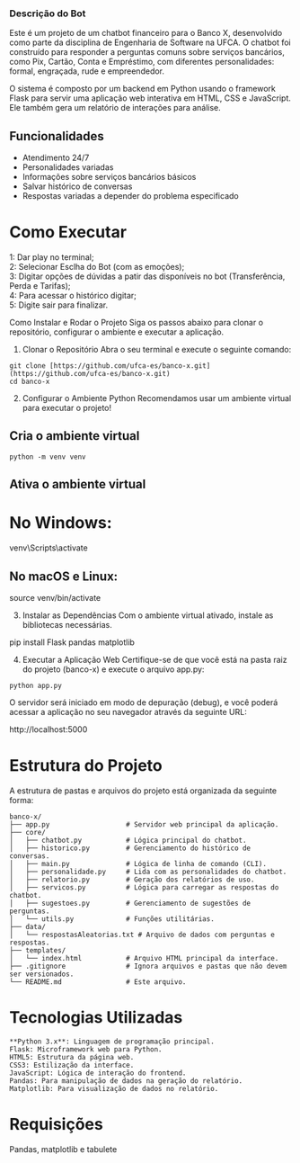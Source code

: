 ### Descrição do Bot
Este é um projeto de um chatbot financeiro para o Banco X, desenvolvido como parte da disciplina de Engenharia de Software na UFCA. O chatbot foi construído para responder a perguntas comuns sobre serviços bancários, como Pix, Cartão, Conta e Empréstimo, com diferentes personalidades: formal, engraçada, rude e empreendedor.

O sistema é composto por um backend em Python usando o framework Flask para servir uma aplicação web interativa em HTML, CSS e JavaScript. Ele também gera um relatório de interações para análise.

## Funcionalidades
- Atendimento 24/7
- Personalidades variadas
- Informações sobre serviços bancários básicos
- Salvar histórico de conversas
- Respostas variadas a depender do problema especificado

# Como Executar

1: Dar play no terminal; <br>
2: Selecionar Esclha do Bot (com as emoções); <br>
3: Digitar opções de dúvidas a patir das disponíveis no bot (Transferência, Perda e Tarifas); <br>
4: Para acessar o histórico digitar; <br>
5: Digite sair para finalizar.

Como Instalar e Rodar o Projeto
Siga os passos abaixo para clonar o repositório, configurar o ambiente e executar a aplicação.

1. Clonar o Repositório
Abra o seu terminal e execute o seguinte comando:
```
git clone [https://github.com/ufca-es/banco-x.git](https://github.com/ufca-es/banco-x.git)
cd banco-x
```
2. Configurar o Ambiente Python
Recomendamos usar um ambiente virtual para executar o projeto!

## Cria o ambiente virtual
```
python -m venv venv
```
## Ativa o ambiente virtual
# No Windows:
venv\Scripts\activate
## No macOS e Linux:
source venv/bin/activate

3. Instalar as Dependências
Com o ambiente virtual ativado, instale as bibliotecas necessárias.

pip install Flask pandas matplotlib

4. Executar a Aplicação Web
Certifique-se de que você está na pasta raiz do projeto (banco-x) e execute o arquivo app.py:
```
python app.py
```
O servidor será iniciado em modo de depuração (debug), e você poderá acessar a aplicação no seu navegador através da seguinte URL:

http://localhost:5000

# Estrutura do Projeto
A estrutura de pastas e arquivos do projeto está organizada da seguinte forma:

```
banco-x/
├── app.py                   # Servidor web principal da aplicação.
├── core/
│   ├── chatbot.py           # Lógica principal do chatbot.
│   ├── historico.py         # Gerenciamento do histórico de conversas.
│   ├── main.py              # Lógica de linha de comando (CLI).
│   ├── personalidade.py     # Lida com as personalidades do chatbot.
│   ├── relatorio.py         # Geração dos relatórios de uso.
│   ├── servicos.py          # Lógica para carregar as respostas do chatbot.
│   ├── sugestoes.py         # Gerenciamento de sugestões de perguntas.
│   └── utils.py             # Funções utilitárias.
├── data/
│   └── respostasAleatorias.txt # Arquivo de dados com perguntas e respostas.
├── templates/
│   └── index.html           # Arquivo HTML principal da interface.
├── .gitignore               # Ignora arquivos e pastas que não devem ser versionados.
└── README.md                # Este arquivo.
```

# Tecnologias Utilizadas
```
**Python 3.x**: Linguagem de programação principal.
Flask: Microframework web para Python.
HTML5: Estrutura da página web.
CSS3: Estilização da interface.
JavaScript: Lógica de interação do frontend.
Pandas: Para manipulação de dados na geração do relatório.
Matplotlib: Para visualização de dados no relatório.
```
# Requisições
Pandas, matplotlib e tabulete
